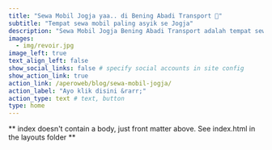 ```yaml
---
title: "Sewa Mobil Jogja yaa.. di Bening Abadi Transport 🫰"
subtitle: "Tempat sewa mobil paling asyik se Jogja"
description: "Sewa Mobil Jogja Bening Abadi Transport adalah tempat sewa mobil paling asyik se Jogja. From jogja with...🫶"
images:
  - img/revoir.jpg
image_left: true
text_align_left: false
show_social_links: false # specify social accounts in site config
show_action_link: true
action_link: /aperoweb/blog/sewa-mobil-jogja/
action_label: "Ayo klik disini &rarr;"
action_type: text # text, button
type: home
---
```


** index doesn't contain a body, just front matter above.
See index.html in the layouts folder **
